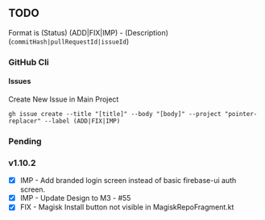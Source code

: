 ## TODO

Format is (Status) (ADD|FIX|IMP) - (Description) (`commitHash|pullRequestId|issueId`)

### GitHub Cli
#### Issues

Create New Issue in Main Project

`gh issue create --title "[title]" --body "[body]" --project "pointer-replacer" --label (ADD|FIX|IMP)`


### Pending


### v1.10.2
- [X] IMP - Add branded login screen instead of basic firebase-ui auth screen.
- [X] IMP - Update Design to M3 - #55
- [X] FIX - Magisk Install button not visible in MagiskRepoFragment.kt
